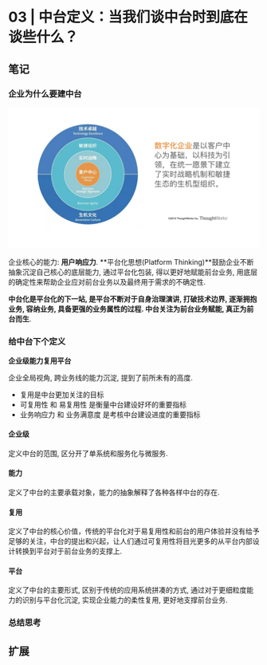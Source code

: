 # 03 | 中台定义：当我们谈中台时到底在谈些什么？

## 笔记

### 企业为什么要建中台

![](./img/03_01.jpeg)

企业核心的能力: **用户响应力**. **平台化思想(Platform Thinking)**鼓励企业不断抽象沉淀自己核心的底层能力, 通过平台化包装, 得以更好地赋能前台业务, 用底层的确定性来帮助企业应对前台业务以及最终用于需求的不确定性.

**中台化是平台化的下一站, 是平台不断对于自身治理演讲, 打破技术边界, 逐渐拥抱业务, 容纳业务, 具备更强的业务属性的过程. 中台关注为前台业务赋能, 真正为前台而生**.

### 给中台下个定义

**企业级能力复用平台**

企业全局视角, 跨业务线的能力沉淀, 提到了前所未有的高度.

* 复用是中台更加关注的目标
* 可复用性 和 易复用性 是衡量中台建设好坏的重要指标
* 业务响应力 和 业务满意度 是考核中台建设进度的重要指标

#### 企业级

定义中台的范围, 区分开了单系统和服务化与微服务.

#### 能力

定义了中台的主要承载对象，能力的抽象解释了各种各样中台的存在.

#### 复用

定义了中台的核心价值，传统的平台化对于易复用性和前台的用户体验并没有给予足够的关注，中台的提出和兴起，让人们通过可复用性将目光更多的从平台内部设计转换到平台对于前台业务的支撑上.

#### 平台

定义了中台的主要形式, 区别于传统的应用系统拼凑的方式, 通过对于更细粒度能力的识别与平台化沉淀, 实现企业能力的柔性复用, 更好地支撑前台业务.

### 总结思考


## 扩展